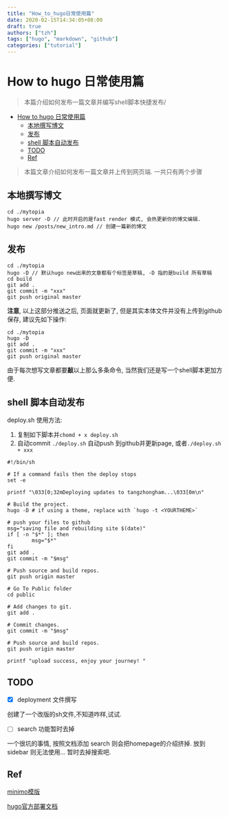 ```yaml
---
title: "How_to_hugo日常使用篇"
date: 2020-02-15T14:34:05+08:00
draft: true
authors: ["tzh"]
tags: ["hugo", "markdown", "github"]
categories: ["tutorial"]
---
```


# How to hugo 日常使用篇

> 本篇介绍如何发布一篇文章并编写shell脚本快捷发布/

<!-- TOC -->

- [How to hugo 日常使用篇](#how-to-hugo-%e6%97%a5%e5%b8%b8%e4%bd%bf%e7%94%a8%e7%af%87)
  - [本地撰写博文](#%e6%9c%ac%e5%9c%b0%e6%92%b0%e5%86%99%e5%8d%9a%e6%96%87)
  - [发布](#%e5%8f%91%e5%b8%83)
  - [shell 脚本自动发布](#shell-%e8%84%9a%e6%9c%ac%e8%87%aa%e5%8a%a8%e5%8f%91%e5%b8%83)
  - [TODO](#todo)
  - [Ref](#ref)

<!-- /TOC -->

> 本篇文章介绍如何发布一篇文章并上传到网页端. 一共只有两个步骤

## 本地撰写博文

```shell
cd ./mytopia
hugo server -D // 此时开启的是fast render 模式, 会热更新你的博文编辑.
hugo new /posts/new_intro.md // 创建一篇新的博文
```

## 发布

```shell
cd ./mytopia
hugo -D // 默认hugo new出来的文章都有个标签是草稿, -D 指的是build 所有草稿
cd build
git add .
git commit -m "xxx"
git push original master
```

**注意**, 以上这部分推送之后, 页面就更新了, 但是其实本体文件并没有上传到github保存, 建议先如下操作:

```shell
cd ./mytopia
hugo -D
git add .
git commit -m "xxx"
git push original master
```

由于每次想写文章都要**敲**以上那么多条命令, 当然我们还是写一个shell脚本更加方便.

## shell 脚本自动发布

deploy.sh 使用方法:

1. 复制如下脚本并```chomd + x deploy.sh```
2. 自动commit ```./deploy.sh``` 自动push 到github并更新page, 或者```./deploy.sh + xxx```

```shell
#!/bin/sh

# If a command fails then the deploy stops
set -e

printf "\033[0;32mDeploying updates to tangzhongham...\033[0m\n"

# Build the project.
hugo -D # if using a theme, replace with `hugo -t <YOURTHEME>`

# push your files to github
msg="saving file and rebuilding site $(date)"
if [ -n "$*" ]; then
        msg="$*"
fi
git add .
git commit -m "$msg"

# Push source and build repos.
git push origin master

# Go To Public folder
cd public

# Add changes to git.
git add .

# Commit changes.
git commit -m "$msg"

# Push source and build repos.
git push origin master

printf "upload success, enjoy your journey! "
```

## TODO

- [x] deployment 文件撰写

创建了一个改版的sh文件,不知道咋样,试试.

- [ ] search 功能暂时去掉

一个很坑的事情, 按照文档添加 search 则会把homepage的介绍挤掉. 放到sidebar 则无法使用... 暂时去掉搜索吧.

## Ref

[minimo模版](https://minimo.netlify.com/docs/page/2/)

[hugo官方部署文档](https://gohugo.io/hosting-and-deployment/hosting-on-github/)

